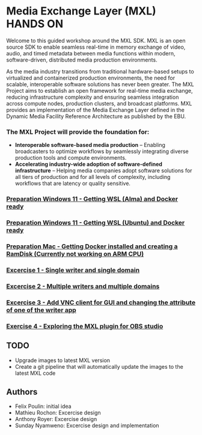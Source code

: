 # Media Exchange Layer (MXL) HANDS ON
Welcome to this guided workshop around the MXL SDK. MXL is an open source SDK to enable seamless real-time in memory exchange of video, audio, and timed metadata between media functions within modern, software-driven, distributed media production environments. 

As the media industry transitions from traditional hardware-based setups to virtualized and containerized production environments, the need for scalable, interoperable software solutions has never been greater. The MXL Project aims to establish an open framework for real-time media exchange, reducing infrastructure complexity and ensuring seamless integration across compute nodes, production clusters, and broadcast platforms. MXL provides an implementation of the Media Exchange Layer defined in the Dynamic Media Facility Reference Architecture as published by the EBU.


### The MXL Project will provide the foundation for:
* **Interoperable software-based media production** – Enabling broadcasters to optimize workflows by seamlessly integrating diverse production tools and compute environments.
* **Accelerating industry-wide adoption of software-defined infrastructure** – Helping media companies adopt software solutions for all tiers of production and for all levels of complexity, including workflows that are latency or quality sensitive.

### [Preparation Windows 11 - Getting WSL (Alma) and Docker ready](./Preparation/WSL-Alma.md)

### [Preparation Windows 11 - Getting WSL (Ubuntu) and Docker ready](./Preparation/WSL-Ubuntu.md)

### [Preparation Mac - Getting Docker installed and creating a RamDisk (Currently not working on ARM CPU)](./Preparation/MAC.md)

### [Excercise 1 - Single writer and single domain](./Exercises/Exercise1.md)

### [Excercise 2 - Multiple writers and multiple domains](./Exercises/Exercise2.md)

### [Excercise 3 - Add VNC client for GUI and changing the attribute of one of the writer app](./Exercises/Exercise3.md)

### [Exercise 4 - Exploring the MXL plugin for OBS studio](./Exercises/Exercise4.md)


## TODO

* Upgrade images to latest MXL version
* Create a git pipeline that will automatically update the images to the latest MXL code

## Authors

* Felix Poulin: initial idea
* Mathieu Rochon: Excercise design
* Anthony Royer: Excercise design
* Sunday Nyamweno: Excercise design and implementation 

